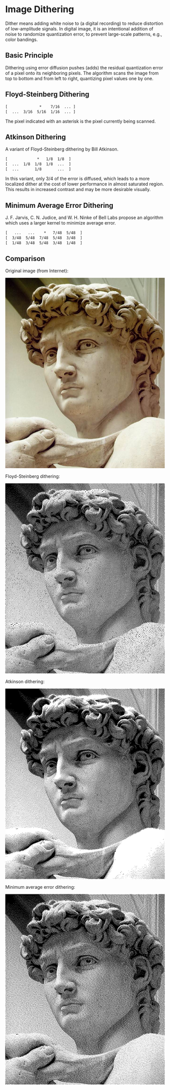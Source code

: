 # Image Dithering

Dither means adding white noise to (a digital recording) to reduce distortion 
of low-amplitude signals.  In digital image, it is an intentional addition of 
noise to randomize quantization error, to prevent large-scale patterns, e.g., 
color bandings.

## Basic Principle

Dithering using error diffusion pushes (adds) the residual quantization error 
of a pixel onto its neighboring pixels.  The algorithm scans the image from top 
to bottom and from left to right, quantizing pixel values one by one.

## Floyd-Steinberg Dithering
```
[              *    7/16  ... ]
[  ...  3/16  5/16  1/16  ... ]
```
The pixel indicated with an asterisk is the pixel currently being scanned.

## Atkinson Dithering 
A variant of Floyd-Steinberg dithering by Bill Atkinson.
```
[             *   1/8  1/8  ]
[  ...  1/8  1/8  1/8  ...  ]
[  ...       1/8       ...  ]
```
In this variant, only 3/4 of the error is diffused, which leads to a more localized
dither at the cost of lower performance in almost saturated region.
This results in increased contrast and may be more desirable visually.

## Minimum Average Error Dithering
J. F. Jarvis, C. N. Judice, and W. H. Ninke of Bell Labs propose an algorithm 
which uses a larger kernel to minimize average error.
```
[   ...   ...    *   7/48  5/48  ]
[  3/48  5/48  7/48  5/48  3/48  ]
[  1/48  3/48  5/48  3/48  1/48  ]
```

## Comparison 
Original image (from Internet):

![](david.jpg)

Floyd-Steinberg dithering:

![](floyd-steinberg.jpg)

Atkinson dithering:

![](atkinson.jpg)

Minimum average error dithering:

![](min_avg_err.jpg)
